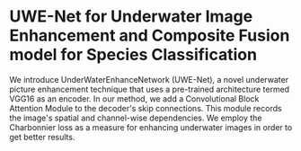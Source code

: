 # UWE-Net for Underwater Image Enhancement and Composite Fusion model for Species Classification
We introduce UnderWaterEnhanceNetwork (UWE-Net), a novel underwater picture 
enhancement technique that uses a pre-trained architecture termed VGG16 as an encoder. In 
our method, we add a Convolutional Block Attention Module to the decoder's skip 
connections. This module records the image's spatial and channel-wise dependencies. We 
employ the Charbonnier loss as a measure for enhancing underwater images in order to get 
better results.
